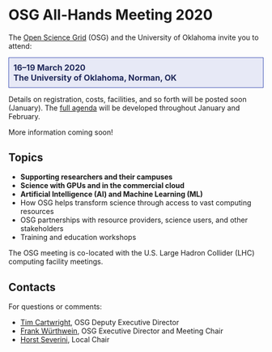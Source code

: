 # OSG All-Hands Meeting 2020

The [Open Science Grid](https://www.opensciencegrid.org) (OSG) and the University of Oklahoma invite you to attend:

<div style="border: 1px solid #3F51B5; color: #20295A; background-color: #E7E9F6; padding: 1ex; font-size: 115%; font-weight: bold;">
  16&ndash;19 March 2020
  <br>
  The University of Oklahoma, Norman, OK
</div>

Details on registration, costs, facilities, and so forth will be posted soon (January).
The [full agenda](https://indico.fnal.gov/event/22127/) will be developed throughout January and February.

More information coming soon!

## Topics

* **Supporting researchers and their campuses**
* **Science with GPUs and in the commercial cloud**
* **Artificial Intelligence (AI) and Machine Learning (ML)**
* How OSG helps transform science through access to vast computing resources
* OSG partnerships with resource providers, science users, and other stakeholders
* Training and education workshops

The OSG meeting is co-located with the U.S. Large Hadron Collider (LHC) computing facility meetings.

## Contacts

For questions or comments:

* [Tim Cartwright](mailto:cat@cs.wisc.edu), OSG Deputy Executive Director
* [Frank Würthwein](mailto:fkw@ucsd.edu), OSG Executive Director and Meeting Chair
* [Horst Severini](mailto:severini@ou.edu), Local Chair
